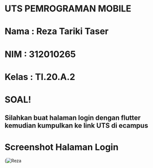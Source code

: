 # UTS PEMROGRAMAN MOBILE

# Nama  : Reza Tariki Taser
# NIM   : 312010265
# Kelas : TI.20.A.2

# SOAL!
## Silahkan buat halaman login dengan flutter kemudian kumpulkan ke link UTS di ecampus

# Screenshot Halaman Login
(![Reza](https://github.com/mohaamadreza13/flutter_application_1-master/assets/73939604/7fda0745-7f0c-4e86-8fb0-bb8d5eb3c9b3)
